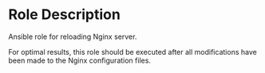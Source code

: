# Role Description

Ansible role for reloading Nginx server.

For optimal results, this role should be executed after all modifications have been made to the Nginx configuration files.

